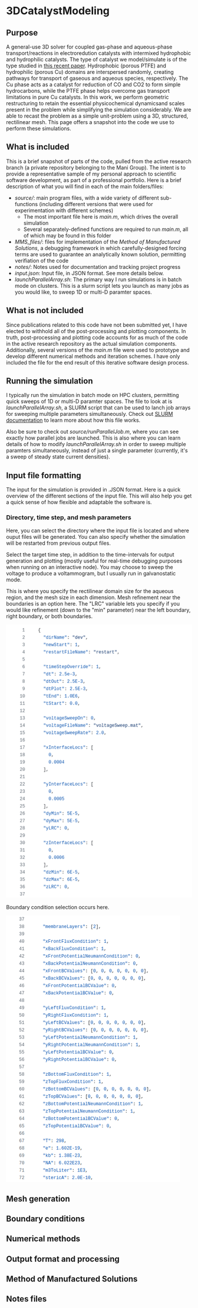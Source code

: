 # 3DCatalystModeling

## Purpose

A general-use 3D solver for coupled gas-phase and aqueous-phase transport/reactions in electroredution catalysts with intermixed hydrophobic and hydrophilic catalysts. The type of catalyst we model/simulate is of the type studied in [this recent paper](https://pubs.acs.org/doi/abs/10.1021/acsenergylett.2c01978). Hydrophobic (porous PTFE) and hydrophilic (porous Cu) domains are interspersed randomly, creating pathways for transport of gaseous and aqueous species, respectively. The Cu phase acts as a catalyst for reduction of CO and CO2 to form simple hydrocarbons, while the PTFE phase helps overcome gas transport limitations in pure Cu catalysts. In this work, we perform geometric restructuring to retain the essential physicochemical dynamicsand scales present in the problem while simplifying the simulation considerably. We are able to recast the problem as a simple unit-problem using a 3D, structured, rectilinear mesh. This page offers a snapshot into the code we use to perform these simulations.

## What is included

This is a brief snapshot of parts of the code, pulled from the active research branch (a private repository belonging to the Mani Group). The intent is to provide a representative sample of my personal approach to scientific software development, as part of a professional portfolio. Here is a brief description of what you will find in each of the main folders/files:

- *source/*: main program files, with a wide variety of different sub-functions (including different versions that were used for experimentation with different schemes)
  - The most important file here is *main.m*, which drives the overall simulation
  - Several separately-defined functions are required to run *main.m*, all of which may be found in this folder
- *MMS_files/*: files for implementation of the *Method of Manufactured Solutions*, a debugging framework in which carefully-designed forcing terms are used to guarantee an analytically known solution, permitting verifiation of the code
- *notes/*: Notes used for documentation and tracking project progress
- *input.json*: Input file, in JSON format. See more details below.
- *launchParallelArray.sh*: The primary way I run simulations is in batch mode on clusters. This is a slurm script lets you launch as many jobs as you would like, to sweep 1D or multi-D paramter spaces.

## What is not included

Since publications related to this code have not been submitted yet, I have elected to withhold all of the post-processing and plotting components. In truth, post-processing and plotting code accounts for as much of the code in the active research repository as the actual simulation components. Additionally, several versions of the *main.m* file were used to prototype and develop different numerical methods and iteration schemes. I have only included the file for the end result of this iterative software design process.

## Running the simulation

I typically run the simulation in batch mode on HPC clusters, permitting quick sweeps of 1D or multi-D paramter spaces. The file to look at is *launchParallelArray.sh*, a SLURM script that can be used to lanch job arrays for sweeping multiple parameters simultaneously. Check out [SLURM documentation](https://slurm.schedmd.com/documentation.html) to learn more about how this file works.

Also be sure to check out *source/runParallelJob.m*, where you can see exactly how parallel jobs are launched. This is also where you can learn details of how to modify *launchParallelArray.sh* in order to sweep multiple paramters simultaneously, instead of just a single parameter (currently, it's a sweep of steady state current densities).

## Input file formatting

The input for the simulation is provided in .JSON format. Here is a quick overview of the different sections of the input file. This will also help you get a quick sense of how flexible and adaptable the software is.

### Directory, time step, and mesh parameters

Here, you can select the directory where the input file is located and where ouput files will be generated. You can also specify whether the simulation will be restarted from previous output files.

Select the target time step, in addition to the time-intervals for output generation and plotting (mostly useful for real-time debugging purposes when running on an interactive node). You may choose to sweep the voltage to produce a voltammogram, but I usually run in galvanostatic mode.

This is where you specify the rectilinear domain size for the aqueous region, and the mesh size in each dimension. Mesh refinement near the boundaries is an option here. The "LRC" variable lets you specify if you would like refinement (down to the "min" parameter) near the left boundary, right boundary, or both boundaries.

![Input file sample image 1!](/inputFileImages/input_1.png "Sample input file, figure 1.")

Boundary condition selection occurs here. 

![Input file sample image 2!](/inputFileImages/input_2.png "Sample input file, figure 2.")

## Mesh generation

## Boundary conditions

## Numerical methods

## Output format and processing

## Method of Manufactured Solutions

## Notes files

##
